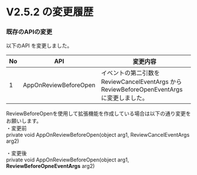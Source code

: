 # V2.5.2 の変更履歴

### 既存のAPIの変更

以下のAPI を変更しました。

| No | API | 変更内容 | 
| --- | --- | --- | 
| 1 | AppOnReviewBeforeOpen | イベントの第二引数を ReviewCancelEventArgs から ReviewBeforeOpenEventArgs に変更しました。 | 


ReviewBeforeOpenを使用して拡張機能を作成している場合は以下の通り変更をお願いします。  
・変更前  
private void AppOnReviewBeforeOpen(object arg1, ReviewCancelEventArgs arg2)  

・変更後  
private void AppOnReviewBeforeOpen(object arg1, **ReviewBeforeOpneEventArgs** arg2)  

